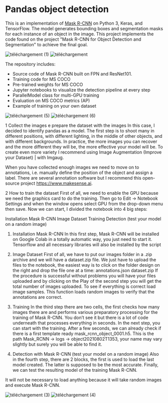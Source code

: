 # Pandas object detection 

This is an implementation of [Mask R-CNN](https://arxiv.org/abs/1703.06870) on Python 3, Keras, and TensorFlow. The model generates bounding boxes and segmentation masks for each instance of an object in the image. This project implements the code found on the project "Mask R-CNN for Object Detection and Segmentation" to achieve the final goal.



![téléchargement (1)](https://user-images.githubusercontent.com/119355403/210189263-84b81094-0d1e-4d6e-aa65-38436cfbd152.png)
![téléchargement](https://user-images.githubusercontent.com/119355403/210189269-401b995b-5b4a-453e-959d-bcf3fb6f1c1a.png)

The repository includes:
* Source code of Mask R-CNN built on FPN and ResNet101.
* Training code for MS COCO
* Pre-trained weights for MS COCO
* Jupyter notebooks to visualize the detection pipeline at every step
* ParallelModel class for multi-GPU training
* Evaluation on MS COCO metrics (AP)
* Example of training on your own dataset

![téléchargement (5)](https://user-images.githubusercontent.com/119355403/210189785-4efe3251-22d5-4fc9-a071-8a9b9a926713.png)
![téléchargement (6)](https://user-images.githubusercontent.com/119355403/210189787-0695367e-1473-4ab9-832f-04b8b8600809.png)

1 Collect the images e prepare the dataset with the images
In this case, I decided to identify pandas as a model.
The first step is to shoot many in different positions, with different lighting, in the middle of other objects, and with different backgrounds. In practice, the more images you can recover and the more different they will be, the more effective your model will be. To create even more variety I recommend using Image Augmentation (Improve your Dataset) | with Imgaug.

When you have collected enough images we need to move on to annotations, i.e. manually define the position of the object and assign a label. There are several annotation software but I recommend this open-source project https://www.makesense.ai.

2 How to train the dataset
First of all, we need to enable the GPU because we need the graphics card to do the training. Then go to Edit -> Notebook Settings and when the window opens select GPU from the drop-down menu then save.
Now we can start, I divided the notebook into 4 big steps:

Installation Mask R-CNN
Image Dataset
Training
Detection (test your model on a random image)

1. Installation Mask R-CNN
In this first step, Mask R-CNN will be installed on Google Colab in a totally automatic way, you just need to start it. Tensorflow and all necessary libraries will also be installed by the script
2. Image Dataset
First of all, we have to put our images folder in a .zip archive and we will have a dataset.zip file. We just have to upload the files to the notebook, the easiest way is to click on the folder design on the right and drop the file one at a time: annotations.json
dataset.zip
If the procedure is successful without problems you will have your files uploaded and by clicking on the Play of the second step you will get the total number of images uploaded.
To see if everything is correct load image samples. This function loads random images to verify that the annotations are correct.
3. Training
In the third step there are two cells, the first checks how many images there are and performs various preparatory processing for the training of Mask R-CNN. You don’t see it but there is a lot of code underneath that processes everything in seconds. In the next step, you can start with the training.
After a few seconds, we can already check if there is a first template ready mask_rcnn_object_0001.h5. This is the path Mask_RCNN -> logs -> object20210802T1353, your name may vary slightly but surely you will be able to find it.

4. Detection with Mask R-CNN (test your model on a random image)
Also in the fourth step, there are 2 blocks, the first is used to load the last model created. The latter is supposed to be the most accurate. Finally, we can test the resulting model of the training Mask R-CNN.

It will not be necessary to load anything because it will take random images and execute Mask R-CNN.

![téléchargement (3)](https://user-images.githubusercontent.com/119355403/210189275-7f77b623-035b-4d01-a7bc-13b57ff3aa39.png)
![téléchargement (4)](https://user-images.githubusercontent.com/119355403/210189280-3a022e9a-95ad-4180-9781-800f11af3b1d.png)

